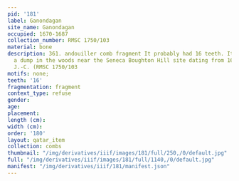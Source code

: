 ```yaml
---
pid: '181'
label: Ganondagan
site_name: Ganondagan
occupied: 1670-1687
collection_number: RMSC 1750/103
material: bone
description: 361. andouiller comb fragment It probably had 16 teeth. It comes from
  a dump in the woods near the Seneca Boughton Hill site dating from 1670-1687 AD.
  J.-C. (RMSC 1750/103
motifs: none;
teeth: '16'
fragmentation: fragment
context_type: refuse
gender:
age:
placement:
length (cm):
width (cm):
order: '180'
layout: qatar_item
collection: combs
thumbnail: "/img/derivatives/iiif/images/181/full/250,/0/default.jpg"
full: "/img/derivatives/iiif/images/181/full/1140,/0/default.jpg"
manifest: "/img/derivatives/iiif/181/manifest.json"
---
```

